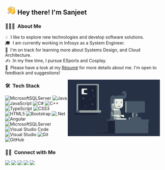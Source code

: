
<img alt="Night Coding" src="./assets/Hand%20Wave.gif" width='40' align="left"/><h2>Hey there! I'm Sanjeet</h2>

<!-- ## 👋 &nbsp;Hey there! I'm Sanjeet -->

### 👨🏻‍💻 &nbsp;About Me

💡 &nbsp;I like to explore new technologies and develop software solutions.\
🎓 &nbsp;I am currently working in Infosys as a System Engineer.\
🌱 &nbsp;I'm on track for learning more about Systems Design, and Cloud Architecture.\
✍️ &nbsp;In my free time, I pursue ESports and Cosplay.\
📄 &nbsp;Please have a look at my [Résumé](https://docs.google.com/document/d/1hdIOBuh6ORI6hOaz6uzLPPRQlWpciMFY/edit?rtpof=true&sd=true) for more details about me. I'm open to feedback and suggestions!

<img alt="Night Coding" src="https://raw.githubusercontent.com/sanjeet-jain/sanjeet-jain/main/assets/Night-Coding.gif" align="right"/>

### 🛠 &nbsp;Tech Stack

![MicrosoftSQLServer](https://img.shields.io/badge/Microsoft%20SQL%20Sever-CC2927?style=for-the-badge&logo=microsoft%20sql%20server&logoColor=white)
![Java](https://img.shields.io/badge/java-%23ED8B00.svg?style=for-the-badge&logo=java&logoColor=white)
![JavaScript](https://img.shields.io/badge/javascript-%23323330.svg?style=for-the-badge&logo=javascript&logoColor=%23F7DF1E)
![C#](https://img.shields.io/badge/c%23-%23239120.svg?style=for-the-badge&logo=c-sharp&logoColor=white)
![C++](https://img.shields.io/badge/c++-%2300599C.svg?style=for-the-badge&logo=c%2B%2B&logoColor=white)
![TypeScript](https://img.shields.io/badge/typescript-%23007ACC.svg?style=for-the-badge&logo=typescript&logoColor=white)
![CSS3](https://img.shields.io/badge/css3-%231572B6.svg?style=for-the-badge&logo=css3&logoColor=white)
![HTML5](https://img.shields.io/badge/html5-%23E34F26.svg?style=for-the-badge&logo=html5&logoColor=white)
![Bootstrap](https://img.shields.io/badge/bootstrap-%23563D7C.svg?style=for-the-badge&logo=bootstrap&logoColor=white)
![.Net](https://img.shields.io/badge/.NET-5C2D91?style=for-the-badge&logo=.net&logoColor=white)
![Angular](https://img.shields.io/badge/angular-%23DD0031.svg?style=for-the-badge&logo=angular&logoColor=white)
![MicrosoftSQLServer](https://img.shields.io/badge/Microsoft%20SQL%20Sever-CC2927?style=for-the-badge&logo=microsoft%20sql%20server&logoColor=white)
![Visual Studio Code](https://img.shields.io/badge/Visual%20Studio%20Code-0078d7.svg?style=for-the-badge&logo=visual-studio-code&logoColor=white)
![Visual Studio](https://img.shields.io/badge/Visual%20Studio-5C2D91.svg?style=for-the-badge&logo=visual-studio&logoColor=white)
![Git](https://img.shields.io/badge/git-%23F05033.svg?style=for-the-badge&logo=git&logoColor=white)
![GitHub](https://img.shields.io/badge/github-%23121011.svg?style=for-the-badge&logo=github&logoColor=white)


<!-- 
### ⚙️ &nbsp;GitHub Analytics

<p align="center">
<a href="https://github.com/sanjeet-jain">
  <img height="180em" src="https://github-readme-stats-eight-theta.vercel.app/api?username=sanjeet-jain&show_icons=true&theme=algolia&include_all_commits=true&count_private=true"/>
  <img height="180em" src="https://github-readme-stats-eight-theta.vercel.app/api/top-langs/?username=sanjeet-jain&layout=compact&langs_count=8&theme=algolia"/>
</a>
</p> -->

### 🤝🏻 &nbsp;Connect with Me

<a href="https://linkedin.com/in/sanjeet-jain"><img src="https://img.shields.io/badge/Sanjeet Jain-%230077B5.svg?style=for-the-badge&logo=linkedin&logoColor=white" /></a>
<a href="https://sanjeet-jain.github.io/"><img src="https://img.shields.io/badge/sanjeet_jain.github.io-%23121011.svg?style=for-the-badge&logo=github&logoColor=white"/></a>
<a href="https://steamcommunity.com/id/tkpro_sanjeet/"><img src="https://img.shields.io/badge/Jain_S-%23000000.svg?style=for-the-badge&logo=steam&logoColor=white"/></a>
<a href="mailto:sanjeetjain241210@gmail.com"><img src="https://img.shields.io/badge/Gmail-D14836?style=for-the-badge&logo=gmail&logoColor=white"/></a>
<a href="https://www.facebook.com/tkprosanjeet/"><img src="https://img.shields.io/badge/Facebook-%231877F2.svg?style=for-the-badge&logo=Facebook&logoColor=white"/></a>


